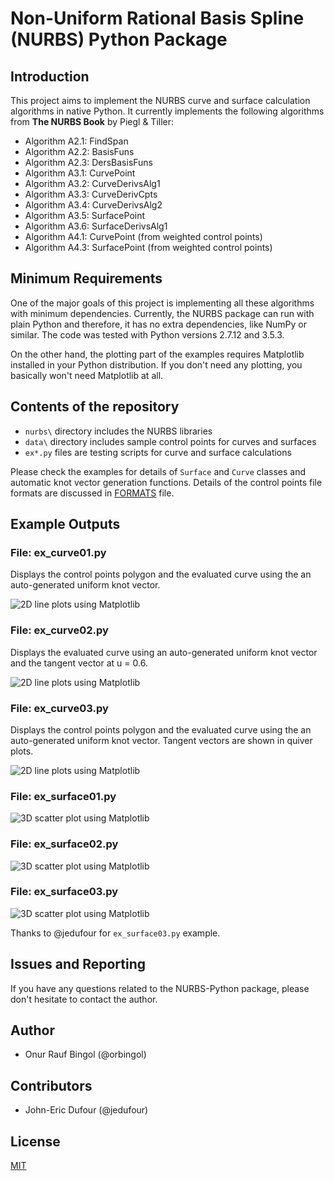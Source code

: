 # Non-Uniform Rational Basis Spline (NURBS) Python Package

## Introduction

This project aims to implement the NURBS curve and surface calculation algorithms in native Python. It currently implements the following algorithms from **The NURBS Book** by Piegl & Tiller:

* Algorithm A2.1: FindSpan
* Algorithm A2.2: BasisFuns
* Algorithm A2.3: DersBasisFuns
* Algorithm A3.1: CurvePoint
* Algorithm A3.2: CurveDerivsAlg1
* Algorithm A3.3: CurveDerivCpts
* Algorithm A3.4: CurveDerivsAlg2
* Algorithm A3.5: SurfacePoint
* Algorithm A3.6: SurfaceDerivsAlg1
* Algorithm A4.1: CurvePoint (from weighted control points)
* Algorithm A4.3: SurfacePoint (from weighted control points)

## Minimum Requirements

One of the major goals of this project is implementing all these algorithms with minimum dependencies. Currently, the NURBS package can run with plain Python and therefore, it has no extra dependencies, like NumPy or similar. The code was tested with Python versions 2.7.12 and 3.5.3.

On the other hand, the plotting part of the examples requires Matplotlib installed in your Python distribution. If you don't need any plotting, you basically won't need Matplotlib at all.

## Contents of the repository

* `nurbs\` directory includes the NURBS libraries
* `data\` directory includes sample control points for curves and surfaces
* `ex*.py` files are testing scripts for curve and surface calculations

Please check the examples for details of `Surface` and `Curve` classes and automatic knot vector generation functions. Details of the control points file formats are discussed in [FORMATS](FORMATS.md) file.

## Example Outputs

### File: ex_curve01.py

Displays the control points polygon and the evaluated curve using the an auto-generated uniform knot vector.

![2D line plots using Matplotlib](ex_curve01.png)

### File: ex_curve02.py

Displays the evaluated curve using an auto-generated uniform knot vector and the tangent vector at u = 0.6.

![2D line plots using Matplotlib](ex_curve02.png)

### File: ex_curve03.py

Displays the control points polygon and the evaluated curve using the an auto-generated uniform knot vector. Tangent vectors are shown in quiver plots.

![2D line plots using Matplotlib](ex_curve03.png)

### File: ex_surface01.py

![3D scatter plot using Matplotlib](ex_surface01.png)

### File: ex_surface02.py

![3D scatter plot using Matplotlib](ex_surface02.png)

### File: ex_surface03.py

![3D scatter plot using Matplotlib](ex_surface03.png)

Thanks to @jedufour for `ex_surface03.py` example.

## Issues and Reporting

If you have any questions related to the NURBS-Python package, please don't hesitate to contact the author.

## Author

* Onur Rauf Bingol (@orbingol)

## Contributors

* John-Eric Dufour (@jedufour)

## License

[MIT](LICENSE)
